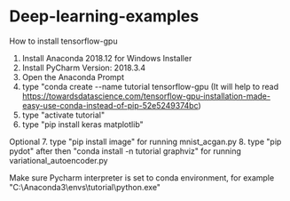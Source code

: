 # Deep-learning-examples

How to install tensorflow-gpu
1. Install Anaconda 2018.12 for Windows Installer
2. Install PyCharm Version: 2018.3.4
3. Open the Anaconda Prompt
4. type "conda create --name tutorial tensorflow-gpu
(It will help to read https://towardsdatascience.com/tensorflow-gpu-installation-made-easy-use-conda-instead-of-pip-52e5249374bc)
5. type "activate tutorial"
6. type "pip install keras matplotlib"

Optional
7. type "pip install image" for running mnist_acgan.py
8. type "pip pydot" after then "conda install -n tutorial graphviz" for running variational_autoencoder.py

Make sure Pycharm interpreter is set to conda environment, for example "C:\Anaconda3\envs\tutorial\python.exe"
